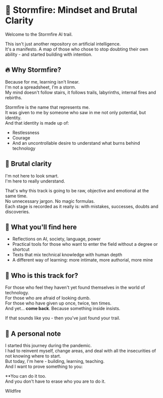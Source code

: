 # 💭 Stormfire: Mindset and Brutal Clarity

Welcome to the Stormfire AI trail.

This isn't just another repository on artificial intelligence.  
It's a manifesto. A map of those who chose to stop doubting their own ability - and started building with intention.

## 🔥 Why Stormfire?

Because for me, learning isn't linear.  
I'm not a spreadsheet, I'm a storm.  
My mind doesn't follow stairs, it follows trails, labyrinths, internal fires and rebirths.

Stormfire is the name that represents me.  
It was given to me by someone who saw in me not only potential, but identity.  
And that identity is made up of:

- Restlessness
- Courage
- And an uncontrollable desire to understand what burns behind technology

## 🚨 Brutal clarity

I'm not here to look smart.  
I'm here to really understand.

That's why this track is going to be raw, objective and emotional at the same time.  
No unnecessary jargon. No magic formulas.  
Each stage is recorded as it really is: with mistakes, successes, doubts and discoveries.

## 🧠 What you'll find here

- Reflections on AI, society, language, power
- Practical tools for those who want to enter the field without a degree or shortcut
- Texts that mix technical knowledge with human depth
- A different way of learning: more intimate, more authorial, more mine

## 👣 Who is this track for?

For those who feel they haven't yet found themselves in the world of technology.  
For those who are afraid of looking dumb.  
For those who have given up once, twice, ten times.  
And yet... **come back**. Because something inside insists.

If that sounds like you - 
then you've just found your trail.

## 💌 A personal note

I started this journey during the pandemic.  
I had to reinvent myself, change areas, and deal with all the insecurities of not knowing where to start.  
But today, I'm here - building, learning, teaching.  
And I want to prove something to you:

**You can do it too.  
And you don't have to erase who you are to do it.

Wildfire
